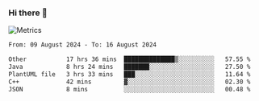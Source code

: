 ### Hi there 👋

![Metrics](https://github.com/radoapx/radoapx/blob/main/github-metrics.svg)

<!--START_SECTION:waka-->

```txt
From: 09 August 2024 - To: 16 August 2024

Other           17 hrs 36 mins  ██████████████▒░░░░░░░░░░   57.55 %
Java            8 hrs 24 mins   ███████░░░░░░░░░░░░░░░░░░   27.50 %
PlantUML file   3 hrs 33 mins   ███░░░░░░░░░░░░░░░░░░░░░░   11.64 %
C++             42 mins         ▓░░░░░░░░░░░░░░░░░░░░░░░░   02.30 %
JSON            8 mins          ░░░░░░░░░░░░░░░░░░░░░░░░░   00.48 %
```

<!--END_SECTION:waka-->

<!--
**radoapx/radoapx** is a ✨ _special_ ✨ repository because its `README.md` (this file) appears on your GitHub profile.

Here are some ideas to get you started:

- 🔭 I’m currently working on ...
- 🌱 I’m currently learning ...
- 👯 I’m looking to collaborate on ...
- 🤔 I’m looking for help with ...
- 💬 Ask me about ...
- 📫 How to reach me: ...
- 😄 Pronouns: ...
- ⚡ Fun fact: ...
-->
